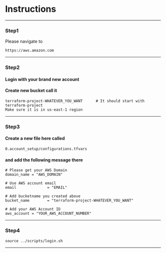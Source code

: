 # Instructions

----
### Step1
Please navigate to 
```
https://aws.amazon.com
```
----
### Step2
#### Login with your brand new account
#### Create new bucket call it 
```
terraform-project-WHATEVER_YOU_WANT      # It should start with terraform-project
Make sure it is in us-east-1 region
```

----
### Step3
#### Create a new file here called 
```
0.account_setup/configurations.tfvars
```
#### and add the following message there 
```
# Please get your AWS Domain
domain_name = "AWS_DOMAIN"

# Use AWS account email
email              = "EMAIL"

# Add bucketname you created above
bucket_name        = "terraform-project-WHATEVER_YOU_WANT"

# Add your AWS Account ID
aws_account = "YOUR_AWS_ACCOUNT_NUMBER"
```
----
### Step4

```
source ../scripts/login.sh 
```
----
